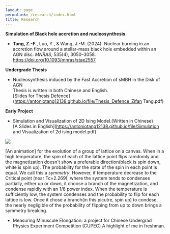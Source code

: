 ```yaml
---
layout: page
permalink: /research/index.html
title: Research
---
```


**Simulation of Black hole accretion and nucleosynthesis** <br>
- **Tang, Z.-F.**, Luo, Y., & Wang, J.-M. (2024). Nuclear burning in an accretion flow around a stellar-mass black hole embedded within an AGN disc. *MNRAS*, 535(4), 3050–3058. https://doi.org/10.1093/mnras/stae2557

**Undergrade Thesis**
- Nucleosynthesis induced by the Fast Accretion of sMBH in the Disk of AGN<br>
Thesis is written in both Chinese and English. <br>
[Slides for Thesis Defence](https://antoniotang12138.github.io/file/Thesis_Defence_Zifan Tang.pdf)<br>

**Early Project**
- Simulation and Visualization of 2D Ising Model.(Written in Chinese)<br>
[A Slides in English](https://antoniotang12138.github.io/file/Simulation and Visualization of 2d ising model.pdf)

<img src="https://antoniotang12138.github.io/file/GIF for ising model-speed up.gif" class="floatpic">

[An animation] for the evolution of a group of lattice on a canvas. When in a high temperature, the spin of each of the lattice point flips ramdomly and the magnetization doesn't show a preferable direction(black is spin down, white is spin up). The probability for the state of the spin in each point is equal. We call this a  *symmetry*. However, if temperature decrease to the Critical point (near Tc=2.269), where the system tends to condenses partially, either up or down, it choose a branch of the magnetization, and condense rapidly with an 1/8 power index. When the temperature is sufficiently low, the system condenses and the probability to flip for each lattice is low. Once it chose a branch(in this picutre, spin up) to condese, the nearly negligible of the probability of flipping from up to down brings a symmetry breaking.


- Measuring Minuscule Elongation: a project for Chinese Undergrad Physics Experiment Competition (CUPEC)
A highlight of me in freshman. 